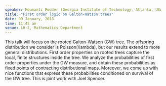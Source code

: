 ```yaml
---
speaker: Moumanti Podder (Georgia Institute of Technology, Atlanta, USA)
title: "First order logic on Galton-Watson trees"
date: 09 January, 2018
time: 11:45 am
venue: LH-3, Mathematics Department
---
```


 This talk will focus on the rooted Galton-Watson (GW) tree. The offspring distribution we consider is Poisson(\lambda), but our results extend to more general distributions. First order properties on rooted trees capture the local, finite structures inside the tree. We analyze the probabilities of  first order properties under the GW measure, and obtain these probabilities as fixed points of contracting distributional maps. Moreover, we come up with nice functions that express these probabilities conditioned on survival of the GW tree. This is joint work with Joel Spencer.


